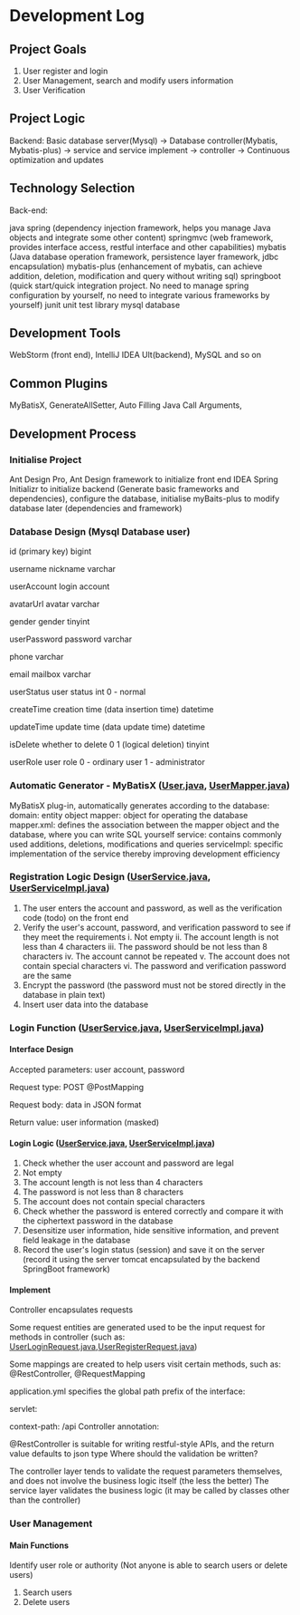 # Development Log

## Project Goals
1. User register and login
2. User Management, search and modify users information
3. User Verification

## Project Logic
Backend: Basic database server(Mysql) -> Database controller(Mybatis, Mybatis-plus) -> service and service implement -> controller -> Continuous optimization and updates

## Technology Selection

Back-end:

java
spring (dependency injection framework, helps you manage Java objects and integrate some other content)
springmvc (web framework, provides interface access, restful interface and other capabilities)
mybatis (Java database operation framework, persistence layer framework, jdbc encapsulation)
mybatis-plus (enhancement of mybatis, can achieve addition, deletion, modification and query without writing sql)
springboot (quick start/quick integration project. No need to manage spring configuration by yourself, no need to integrate various frameworks by yourself)
junit unit test library
mysql database

## Development Tools
WebStorm (front end), IntelliJ IDEA Ult(backend), MySQL and so on

## Common Plugins
MyBatisX, GenerateAllSetter, Auto Filling Java Call Arguments, 


## Development Process

### Initialise Project
Ant Design Pro, Ant Design framework to initialize front end
IDEA Spring Initializr to initialize backend (Generate basic frameworks and dependencies), configure the database, initialise myBaits-plus to modify database later (dependencies and framework)

### Database Design (Mysql Database user)
id (primary key) bigint

username nickname varchar

userAccount login account

avatarUrl avatar varchar

gender gender tinyint

userPassword password varchar

phone varchar

email mailbox varchar

userStatus user status int 0 - normal

createTime creation time (data insertion time) datetime

updateTime update time (data update time) datetime

isDelete whether to delete 0 1 (logical deletion) tinyint

userRole user role 0 - ordinary user 1 - administrator

### Automatic Generator - MyBatisX ([User.java](src%2Fmain%2Fjava%2Fcom%2Fwangtao%2Fusercenter%2Fmodel%2Fdomain%2FUser.java), [UserMapper.java](src%2Fmain%2Fjava%2Fcom%2Fwangtao%2Fusercenter%2Fmapper%2FUserMapper.java))
MyBatisX plug-in, automatically generates according to the database:
domain: entity object
mapper: object for operating the database
mapper.xml: defines the association between the mapper object and the database, where you can write SQL yourself
service: contains commonly used additions, deletions, modifications and queries
serviceImpl: specific implementation of the service
thereby improving development efficiency

### Registration Logic Design ([UserService.java](src%2Fmain%2Fjava%2Fcom%2Fwangtao%2Fusercenter%2Fservice%2FUserService.java), [UserServiceImpl.java](https://github.com/MaxwellJia/user-center/blob/78f35aeffe78d4d1998c7102d0637be9360b0ce5/src/main/java/com/wangtao/usercenter/service/impl/UserServiceImpl.java#L92))
1. The user enters the account and password, as well as the verification code (todo) on the front end
2. Verify the user's account, password, and verification password to see if they meet the requirements
   i. Not empty
   ii. The account length is not less than 4 characters
   iii. The password should be not less than 8 characters
   iv. The account cannot be repeated
   v. The account does not contain special characters
   vi. The password and verification password are the same
3. Encrypt the password (the password must not be stored directly in the database in plain text)
4. Insert user data into the database

### Login Function ([UserService.java](src%2Fmain%2Fjava%2Fcom%2Fwangtao%2Fusercenter%2Fservice%2FUserService.java), [UserServiceImpl.java](https://github.com/MaxwellJia/user-center/blob/78f35aeffe78d4d1998c7102d0637be9360b0ce5/src/main/java/com/wangtao/usercenter/service/impl/UserServiceImpl.java#L92))

#### Interface Design
Accepted parameters: user account, password

Request type: POST @PostMapping

Request body: data in JSON format

Return value: user information (masked)

#### Login Logic ([UserService.java](src%2Fmain%2Fjava%2Fcom%2Fwangtao%2Fusercenter%2Fservice%2FUserService.java), [UserServiceImpl.java](https://github.com/MaxwellJia/user-center/blob/78f35aeffe78d4d1998c7102d0637be9360b0ce5/src/main/java/com/wangtao/usercenter/service/impl/UserServiceImpl.java#L92))
1. Check whether the user account and password are legal
2. Not empty
3. The account length is not less than 4 characters
4. The password is not less than 8 characters
5. The account does not contain special characters
6. Check whether the password is entered correctly and compare it with the ciphertext password in the database
7. Desensitize user information, hide sensitive information, and prevent field leakage in the database
8. Record the user's login status (session) and save it on the server (record it using the server tomcat encapsulated by the backend SpringBoot framework)

#### Implement ####
Controller encapsulates requests

Some request entities are generated used to be the input request for methods in controller (such as: [UserLoginRequest.java](src%2Fmain%2Fjava%2Fcom%2Fwangtao%2Fusercenter%2Fmodel%2Fdomain%2Frequest%2FUserLoginRequest.java),[UserRegisterRequest.java](src%2Fmain%2Fjava%2Fcom%2Fwangtao%2Fusercenter%2Fmodel%2Fdomain%2Frequest%2FUserRegisterRequest.java))

Some mappings are created to help users visit certain methods, such as: @RestController, @RequestMapping

application.yml specifies the global path prefix of the interface:

servlet:

context-path: /api
Controller annotation:

@RestController is suitable for writing restful-style APIs, and the return value defaults to json type
Where should the validation be written?

The controller layer tends to validate the request parameters themselves, and does not involve the business logic itself (the less the better)
The service layer validates the business logic (it may be called by classes other than the controller)

### User Management

#### Main Functions
Identify user role or authority (Not anyone is able to search users or delete users)
1. Search users
2. Delete users



